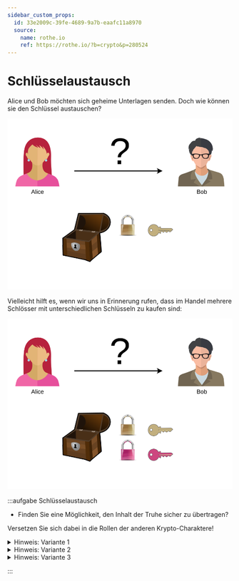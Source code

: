 ```yaml
---
sidebar_custom_props:
  id: 33e2009c-39fe-4689-9a7b-eaafc11a8970
  source:
    name: rothe.io
    ref: https://rothe.io/?b=crypto&p=280524
---
```


# Schlüsselaustausch

Alice und Bob möchten sich geheime Unterlagen senden. Doch wie können sie den Schlüssel austauschen?

![Schlüsselaustausch](images/key-exchange.svg)



Vielleicht hilft es, wenn wir uns in Erinnerung rufen, dass im Handel mehrere Schlösser mit unterschiedlichen Schlüsseln zu kaufen sind:

![Schlüsselaustausch](images/key-exchange-2.svg)

:::aufgabe Schlüsselaustausch
- Finden Sie eine Möglichkeit, den Inhalt der Truhe sicher zu übertragen?

Versetzen Sie sich dabei in die Rollen der anderen Krypto-Charaktere!

<Answer type="text" webKey="fea4de63-dc0a-4000-8432-c6d676b8443a" />

<details><summary>Hinweis: Variante 1</summary>

#### Variante 1: Eigene Schlösser Verteilen

![](images/asymm-encryption-1.svg)

Können Sie sich zusammenreimen, wie die geheimen Unterlagen versendet werden? Wo liegen allenfalls Probleme?
<Answer type="text" webKey="6157d510-a401-4cae-aef5-d1eb1e8be55d" />


<Solution webKey="c4a8c0b0-60ce-4a3d-9b12-1145bdf8d9f7">

Alice verschliesst die Truhe mit dem eigenen Schloss, um ungewollten Zugriff zu unterbinden. So verschlossen schickt sie die Truhe an Bob. Auch er kann sie nicht öffnen. Daher fügt er noch sein Schloss hinzu und sendet die Truhe zurück. Nun kann Alice ihr Schloss entfernen und die Truhe ein letztes Mal schicken und nachdem Bob sein eigenes Schloss entfernt hat, kann er den Inhalt sehen.

Dass es sich um Alices Schloss handelt, kann Bob glauben, da die Absenderin die Informationen ja sicher nicht offen transportieren würde.

**Problem**: Wie weiss Alice, dass es sich um Bobs Schloss handelt? Jemand unterwegs könnte das Schloss austauschen.
</Solution>
</details>

<details><summary>Hinweis: Variante 2</summary>

#### Variante 2: Eigene Schlösser Verteilen

![](images/asymm-encryption-2.svg)

Wie können die Unterlagen sicher zugestellt werden? Wo liegen allenfalls Probleme?

<Answer type="text" webKey="71166ff0-e7d6-4ff9-ab7c-a8695b004818" />

<Solution webKey="c4a8c0b0-60ce-4a3d-9b12-1145bdf8d9f7">

Bob könnte Alice das eigene Schloss senden, mit dem Alice anschliessend die Truhe verschliesst.

**Problem**: Wie weiss Alice, dass es sich um Bobs Schloss handelt? Jemand unterwegs könnte das Schloss austauschen.

</Solution>

</details>

<details><summary>Hinweis: Variante 3</summary>

#### Variante 3: Schlösser beim vertrauenswürdigen Trent beziehen

![](images/asymm-encryption-3.svg)

Wie können die Unterlagen sicher zugestellt werden? Wo liegen allenfalls Probleme?

<Answer type="text" webKey="caf33c6d-2642-40cd-99d1-74fca9959cf1" />

<Solution webKey="c4a8c0b0-60ce-4a3d-9b12-1145bdf8d9f7">

#### Variante 3:

Hier handelt es sich eigentlich um die erste, einfache Variante mit nur einer Sendung. Allerdings erhält Alice das Schloss nicht von Bob, sondern von einer vertrauenswürdigen Dritten Stelle (Trent). Trent hat eine ganze Sammlung von Schlössern – natürlich nicht nur von Bob, sondern von ganz vielen Leuten. So können alle, die Trent vertrauen, dort Schlösser abholen.

</Solution>

</details>

:::


